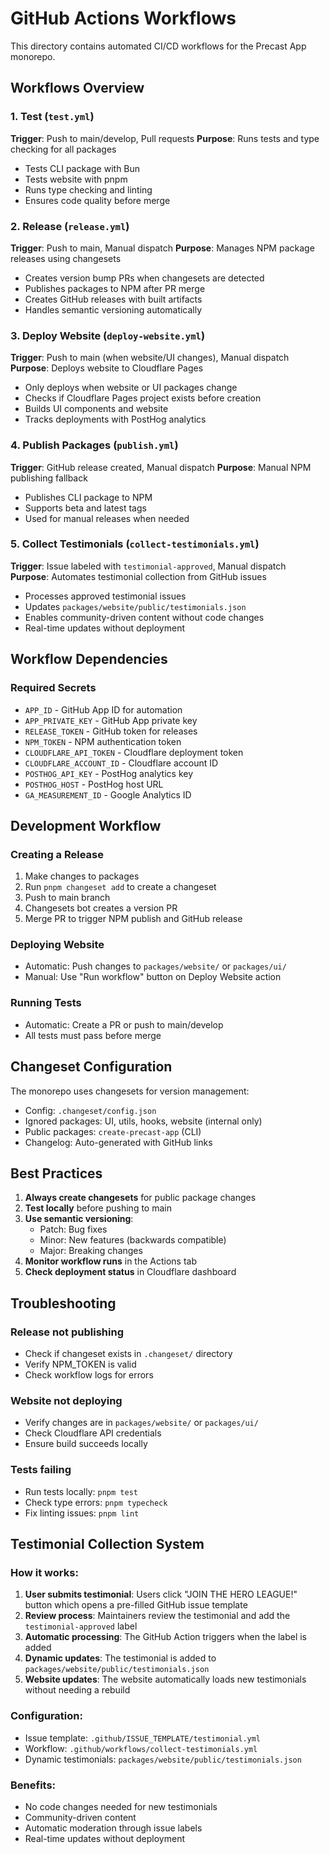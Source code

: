 # GitHub Actions Workflows

This directory contains automated CI/CD workflows for the Precast App monorepo.

## Workflows Overview

### 1. Test (`test.yml`)
**Trigger**: Push to main/develop, Pull requests
**Purpose**: Runs tests and type checking for all packages
- Tests CLI package with Bun
- Tests website with pnpm
- Runs type checking and linting
- Ensures code quality before merge

### 2. Release (`release.yml`)
**Trigger**: Push to main, Manual dispatch
**Purpose**: Manages NPM package releases using changesets
- Creates version bump PRs when changesets are detected
- Publishes packages to NPM after PR merge
- Creates GitHub releases with built artifacts
- Handles semantic versioning automatically

### 3. Deploy Website (`deploy-website.yml`)
**Trigger**: Push to main (when website/UI changes), Manual dispatch
**Purpose**: Deploys website to Cloudflare Pages
- Only deploys when website or UI packages change
- Checks if Cloudflare Pages project exists before creation
- Builds UI components and website
- Tracks deployments with PostHog analytics

### 4. Publish Packages (`publish.yml`)
**Trigger**: GitHub release created, Manual dispatch
**Purpose**: Manual NPM publishing fallback
- Publishes CLI package to NPM
- Supports beta and latest tags
- Used for manual releases when needed

### 5. Collect Testimonials (`collect-testimonials.yml`)
**Trigger**: Issue labeled with `testimonial-approved`, Manual dispatch
**Purpose**: Automates testimonial collection from GitHub issues
- Processes approved testimonial issues
- Updates `packages/website/public/testimonials.json`
- Enables community-driven content without code changes
- Real-time updates without deployment

## Workflow Dependencies

### Required Secrets
- `APP_ID` - GitHub App ID for automation
- `APP_PRIVATE_KEY` - GitHub App private key
- `RELEASE_TOKEN` - GitHub token for releases
- `NPM_TOKEN` - NPM authentication token
- `CLOUDFLARE_API_TOKEN` - Cloudflare deployment token
- `CLOUDFLARE_ACCOUNT_ID` - Cloudflare account ID
- `POSTHOG_API_KEY` - PostHog analytics key
- `POSTHOG_HOST` - PostHog host URL
- `GA_MEASUREMENT_ID` - Google Analytics ID

## Development Workflow

### Creating a Release
1. Make changes to packages
2. Run `pnpm changeset add` to create a changeset
3. Push to main branch
4. Changesets bot creates a version PR
5. Merge PR to trigger NPM publish and GitHub release

### Deploying Website
- Automatic: Push changes to `packages/website/` or `packages/ui/`
- Manual: Use "Run workflow" button on Deploy Website action

### Running Tests
- Automatic: Create a PR or push to main/develop
- All tests must pass before merge

## Changeset Configuration

The monorepo uses changesets for version management:
- Config: `.changeset/config.json`
- Ignored packages: UI, utils, hooks, website (internal only)
- Public packages: `create-precast-app` (CLI)
- Changelog: Auto-generated with GitHub links

## Best Practices

1. **Always create changesets** for public package changes
2. **Test locally** before pushing to main
3. **Use semantic versioning**:
   - Patch: Bug fixes
   - Minor: New features (backwards compatible)
   - Major: Breaking changes
4. **Monitor workflow runs** in the Actions tab
5. **Check deployment status** in Cloudflare dashboard

## Troubleshooting

### Release not publishing
- Check if changeset exists in `.changeset/` directory
- Verify NPM_TOKEN is valid
- Check workflow logs for errors

### Website not deploying
- Verify changes are in `packages/website/` or `packages/ui/`
- Check Cloudflare API credentials
- Ensure build succeeds locally

### Tests failing
- Run tests locally: `pnpm test`
- Check type errors: `pnpm typecheck`
- Fix linting issues: `pnpm lint`

## Testimonial Collection System

### How it works:
1. **User submits testimonial**: Users click "JOIN THE HERO LEAGUE!" button which opens a pre-filled GitHub issue template
2. **Review process**: Maintainers review the testimonial and add the `testimonial-approved` label
3. **Automatic processing**: The GitHub Action triggers when the label is added
4. **Dynamic updates**: The testimonial is added to `packages/website/public/testimonials.json`
5. **Website updates**: The website automatically loads new testimonials without needing a rebuild

### Configuration:
- Issue template: `.github/ISSUE_TEMPLATE/testimonial.yml`
- Workflow: `.github/workflows/collect-testimonials.yml`
- Dynamic testimonials: `packages/website/public/testimonials.json`

### Benefits:
- No code changes needed for new testimonials
- Community-driven content
- Automatic moderation through issue labels
- Real-time updates without deployment